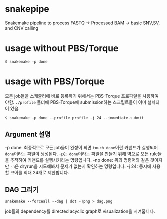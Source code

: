 # snakepipe
Snakemake pipeline to process FASTQ -> Processed BAM -> basic SNV,SV, and CNV calling 


# usage without PBS/Torque
```
$ snakemake -p done
```

# usage with PBS/Torque
모든 job들을 스케쥴러에 바로 등록하기 위해서는 PBS-Torque 프로파일을 사용하여야함. `./profile` 폴더에 PBS-Torque에 submission하는 스크립트들이 이미 설치되어 있음. 

```
$ snakemake -p done --profile profile -j 24 --immediate-submit
```
## Argument 설명
-p done: 최종적으로 모든 job들이 완성이 되면 `touch done`이란 커맨드가 실행되어 `done`이라는 파일이 생성된다. -p는 `done`이라는 파일을 만들기 위해 역으로 모든 rule들을 추적하여 커맨드를 실행시키라는 명령입니다. 
-np done: 위의 명령어와 같은 것이지만 `-n`은 dryrun을 시도해봐서 문제가 없는지 확인하는 명렁입니다. 
-j 24: 동시에 사용할 코어를 최대 24개로 제한합니다. 

## DAG 그리기
```
snakemake --forceall --dag | dot -Tpng > dag.png
```
job들의 dependency를 directed acyclic graph로 visualization을 시켜줍니다. 



